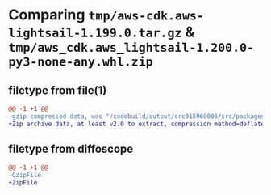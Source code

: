 # Comparing `tmp/aws-cdk.aws-lightsail-1.199.0.tar.gz` & `tmp/aws_cdk.aws_lightsail-1.200.0-py3-none-any.whl.zip`

## filetype from file(1)

```diff
@@ -1 +1 @@
-gzip compressed data, was "/codebuild/output/src015969006/src/packages/@aws-cdk/aws-lightsail/dist/python/aws-cdk.aws-lightsail-1.199.0.tar", last modified: Thu Apr 20 17:20:30 2023, max compression
+Zip archive data, at least v2.0 to extract, compression method=deflate
```

## filetype from diffoscope

```diff
@@ -1 +1 @@
-GzipFile
+ZipFile
```

